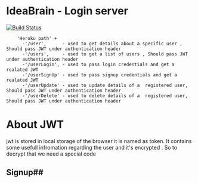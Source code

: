 # IdeaBrain - Login server
 
[![Build Status](https://travis-ci.org/joemccann/dillinger.svg?branch=master)](https://travis-ci.org/joemccann/dillinger)

        'Heroku path' + 
          -'/user',      - used to get details about a specific user , Should pass JWT under authentication header
          -'/users',     - used to get a list of users , Should pass JWT under authentication header 
          -'/userLogin', - used to pass login credentials and get a realated JWT 
          -'/userSignUp' - used to pass signup credentials and get a realated JWT 
          -'/userUpdate' - used to update details of a  registered user, Should pass JWT under authentication header
          -'/userDelete' - used to delete details of a  registered user, Should pass JWT under authentication header

# About JWT 

jwt is stored in local storage of the browser it is named  as token. It contains some usefull infromation regarding the user and it's encrypted . So to decrypt that we need a special code 



## Signup##
